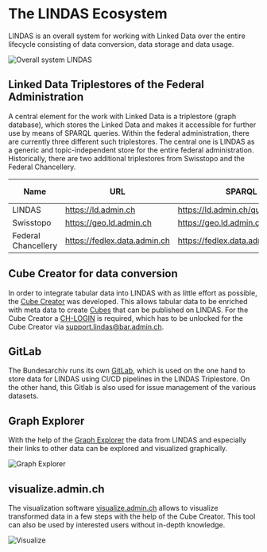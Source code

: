 # The LINDAS Ecosystem

LINDAS is an overall system for working with Linked Data over the entire lifecycle consisting of data conversion, data storage and data usage.

![Overall system LINDAS](/static-assets/img/architecture-DE.jpg)

## Linked Data Triplestores of the Federal Administration

A central element for the work with Linked Data is a triplestore (graph database), which stores the Linked Data and makes it accessible for further use by means of SPARQL queries. Within the federal administration, there are currently three different such triplestores. The central one is LINDAS as a generic and topic-independent store for the entire federal administration. Historically, there are two additional triplestores from Swisstopo and the Federal Chancellery.

| Name | URL | SPARQL Endpoint | SPARQL Interface | Technical Product |
|---------------|------------------------------|---------------------------------------------|-------------------------------------------|----------------------------------------------------------|
| LINDAS | https://ld.admin.ch | https://ld.admin.ch/query | https://ld.admin.ch/sparql | [Stardog](https://www.stardog.com/platform/) |
| Swisstopo | https://geo.ld.admin.ch | https://geo.ld.admin.ch/query | https://geo.ld.admin.ch/sparql | [Fuseki](https://jena.apache.org/documentation/fuseki2/) |
| Federal Chancellery | https://fedlex.data.admin.ch | https://fedlex.data.admin.ch/sparqlendpoint | https://fedlex.data.admin.ch/de-CH/sparql | [Virtuoso](https://virtuoso.openlinksw.com/) |

## Cube Creator for data conversion

In order to integrate tabular data into LINDAS with as little effort as possible, the [Cube Creator](https://cube-creator.lindas.admin.ch/) was developed. This allows tabular data to be enriched with meta data to create [Cubes](https://cube.link) that can be published on LINDAS. For the Cube Creator a [CH-LOGIN](https://www.eiam.admin.ch) is required, which has to be unlocked for the Cube Creator via [support.lindas@bar.admin.ch](mailto:support.lindas@bar.admin.ch).

## GitLab

The Bundesarchiv runs its own [GitLab](https://gitlab.ldbar.ch/), which is used on the one hand to store data for LINDAS using CI/CD pipelines in the LINDAS Triplestore. On the other hand, this Gitlab is also used for issue management of the various datasets.

## Graph Explorer

With the help of the [Graph Explorer](https://lindas.admin.ch/graph-explorer/) the data from LINDAS and especially their links to other data can be explored and visualized graphically.

![Graph Explorer](/static-assets/img/graph-explorer.jpg)

## visualize.admin.ch

The visualization software [visualize.admin.ch](https://visualize.admin.ch) allows to visualize transformed data in a few steps with the help of the Cube Creator. This tool can also be used by interested users without in-depth knowledge.

![Visualize](/static-assets/img/visualize.jpg)